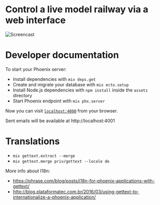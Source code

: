 # Control a live model railway via a web interface

![Screencast](https://github.com/wintermeyer/animina/blob/main/assets/static/images/demo.gif)

# Developer documentation

To start your Phoenix server:

  * Install dependencies with `mix deps.get`
  * Create and migrate your database with `mix ecto.setup`
  * Install Node.js dependencies with `npm install` inside the `assets` directory
  * Start Phoenix endpoint with `mix phx.server`

Now you can visit [`localhost:4000`](http://localhost:4000) from your browser.

Sent emails will be available at http://localhost:4001

# Translations

- `mix gettext.extract --merge`
- `mix gettext.merge priv/gettext --locale de`

More info about I18n:

- https://phrase.com/blog/posts/i18n-for-phoenix-applications-with-gettext/
- http://blog.plataformatec.com.br/2016/03/using-gettext-to-internationalize-a-phoenix-application/
